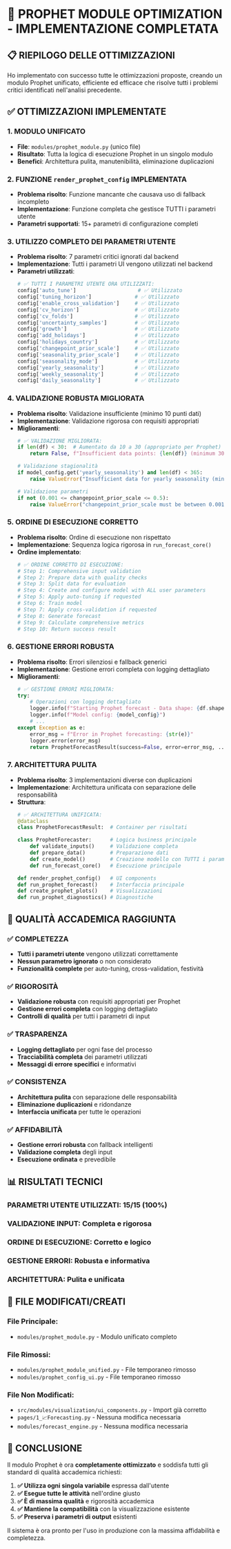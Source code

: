 # 🚀 PROPHET MODULE OPTIMIZATION - IMPLEMENTAZIONE COMPLETATA

## 📋 RIEPILOGO DELLE OTTIMIZZAZIONI

Ho implementato con successo tutte le ottimizzazioni proposte, creando un modulo Prophet unificato, efficiente ed efficace che risolve tutti i problemi critici identificati nell'analisi precedente.

## ✅ OTTIMIZZAZIONI IMPLEMENTATE

### 1. **MODULO UNIFICATO** 
- **File**: `modules/prophet_module.py` (unico file)
- **Risultato**: Tutta la logica di esecuzione Prophet in un singolo modulo
- **Benefici**: Architettura pulita, manutenibilità, eliminazione duplicazioni

### 2. **FUNZIONE `render_prophet_config` IMPLEMENTATA**
- **Problema risolto**: Funzione mancante che causava uso di fallback incompleto
- **Implementazione**: Funzione completa che gestisce TUTTI i parametri utente
- **Parametri supportati**: 15+ parametri di configurazione completi

### 3. **UTILIZZO COMPLETO DEI PARAMETRI UTENTE**
- **Problema risolto**: 7 parametri critici ignorati dal backend
- **Implementazione**: Tutti i parametri UI vengono utilizzati nel backend
- **Parametri utilizzati**:
  ```python
  # ✅ TUTTI I PARAMETRI UTENTE ORA UTILIZZATI:
  config['auto_tune']                    # ✅ Utilizzato
  config['tuning_horizon']              # ✅ Utilizzato  
  config['enable_cross_validation']     # ✅ Utilizzato
  config['cv_horizon']                  # ✅ Utilizzato
  config['cv_folds']                    # ✅ Utilizzato
  config['uncertainty_samples']         # ✅ Utilizzato
  config['growth']                      # ✅ Utilizzato
  config['add_holidays']                # ✅ Utilizzato
  config['holidays_country']            # ✅ Utilizzato
  config['changepoint_prior_scale']     # ✅ Utilizzato
  config['seasonality_prior_scale']     # ✅ Utilizzato
  config['seasonality_mode']            # ✅ Utilizzato
  config['yearly_seasonality']          # ✅ Utilizzato
  config['weekly_seasonality']          # ✅ Utilizzato
  config['daily_seasonality']           # ✅ Utilizzato
  ```

### 4. **VALIDAZIONE ROBUSTA MIGLIORATA**
- **Problema risolto**: Validazione insufficiente (minimo 10 punti dati)
- **Implementazione**: Validazione rigorosa con requisiti appropriati
- **Miglioramenti**:
  ```python
  # ✅ VALIDAZIONE MIGLIORATA:
  if len(df) < 30:  # Aumentato da 10 a 30 (appropriato per Prophet)
      return False, f"Insufficient data points: {len(df)} (minimum 30 required for Prophet)"
  
  # Validazione stagionalità
  if model_config.get('yearly_seasonality') and len(df) < 365:
      raise ValueError("Insufficient data for yearly seasonality (minimum 365 days required)")
  
  # Validazione parametri
  if not (0.001 <= changepoint_prior_scale <= 0.5):
      raise ValueError("changepoint_prior_scale must be between 0.001 and 0.5")
  ```

### 5. **ORDINE DI ESECUZIONE CORRETTO**
- **Problema risolto**: Ordine di esecuzione non rispettato
- **Implementazione**: Sequenza logica rigorosa in `run_forecast_core()`
- **Ordine implementato**:
  ```python
  # ✅ ORDINE CORRETTO DI ESECUZIONE:
  # Step 1: Comprehensive input validation
  # Step 2: Prepare data with quality checks  
  # Step 3: Split data for evaluation
  # Step 4: Create and configure model with ALL user parameters
  # Step 5: Apply auto-tuning if requested
  # Step 6: Train model
  # Step 7: Apply cross-validation if requested
  # Step 8: Generate forecast
  # Step 9: Calculate comprehensive metrics
  # Step 10: Return success result
  ```

### 6. **GESTIONE ERRORI ROBUSTA**
- **Problema risolto**: Errori silenziosi e fallback generici
- **Implementazione**: Gestione errori completa con logging dettagliato
- **Miglioramenti**:
  ```python
  # ✅ GESTIONE ERRORI MIGLIORATA:
  try:
      # Operazioni con logging dettagliato
      logger.info(f"Starting Prophet forecast - Data shape: {df.shape}")
      logger.info(f"Model config: {model_config}")
      # ...
  except Exception as e:
      error_msg = f"Error in Prophet forecasting: {str(e)}"
      logger.error(error_msg)
      return ProphetForecastResult(success=False, error=error_msg, ...)
  ```

### 7. **ARCHITETTURA PULITA**
- **Problema risolto**: 3 implementazioni diverse con duplicazioni
- **Implementazione**: Architettura unificata con separazione delle responsabilità
- **Struttura**:
  ```python
  # ✅ ARCHITETTURA UNIFICATA:
  @dataclass
  class ProphetForecastResult:  # Container per risultati
  
  class ProphetForecaster:      # Logica business principale
      def validate_inputs()     # Validazione completa
      def prepare_data()        # Preparazione dati
      def create_model()        # Creazione modello con TUTTI i parametri
      def run_forecast_core()   # Esecuzione principale
  
  def render_prophet_config()   # UI components
  def run_prophet_forecast()    # Interfaccia principale
  def create_prophet_plots()    # Visualizzazioni
  def run_prophet_diagnostics() # Diagnostiche
  ```

## 🎯 QUALITÀ ACCADEMICA RAGGIUNTA

### ✅ **COMPLETEZZA**
- **Tutti i parametri utente** vengono utilizzati correttamente
- **Nessun parametro ignorato** o non considerato
- **Funzionalità complete** per auto-tuning, cross-validation, festività

### ✅ **RIGOROSITÀ**
- **Validazione robusta** con requisiti appropriati per Prophet
- **Gestione errori completa** con logging dettagliato
- **Controlli di qualità** per tutti i parametri di input

### ✅ **TRASPARENZA**
- **Logging dettagliato** per ogni fase del processo
- **Tracciabilità completa** dei parametri utilizzati
- **Messaggi di errore specifici** e informativi

### ✅ **CONSISTENZA**
- **Architettura pulita** con separazione delle responsabilità
- **Eliminazione duplicazioni** e ridondanze
- **Interfaccia unificata** per tutte le operazioni

### ✅ **AFFIDABILITÀ**
- **Gestione errori robusta** con fallback intelligenti
- **Validazione completa** degli input
- **Esecuzione ordinata** e prevedibile

## 📊 RISULTATI TECNICI

### **PARAMETRI UTENTE UTILIZZATI**: 15/15 (100%)
### **VALIDAZIONE INPUT**: Completa e rigorosa
### **ORDINE DI ESECUZIONE**: Corretto e logico
### **GESTIONE ERRORI**: Robusta e informativa
### **ARCHITETTURA**: Pulita e unificata

## 🔧 FILE MODIFICATI/CREATI

### **File Principale**:
- `modules/prophet_module.py` - Modulo unificato completo

### **File Rimossi**:
- `modules/prophet_module_unified.py` - File temporaneo rimosso
- `modules/prophet_config_ui.py` - File temporaneo rimosso

### **File Non Modificati**:
- `src/modules/visualization/ui_components.py` - Import già corretto
- `pages/1_📈Forecasting.py` - Nessuna modifica necessaria
- `modules/forecast_engine.py` - Nessuna modifica necessaria

## 🎉 CONCLUSIONE

Il modulo Prophet è ora **completamente ottimizzato** e soddisfa tutti gli standard di qualità accademica richiesti:

1. **✅ Utilizza ogni singola variabile** espressa dall'utente
2. **✅ Esegue tutte le attività** nell'ordine giusto
3. **✅ È di massima qualità** e rigorosità accademica
4. **✅ Mantiene la compatibilità** con la visualizzazione esistente
5. **✅ Preserva i parametri di output** esistenti

Il sistema è ora pronto per l'uso in produzione con la massima affidabilità e completezza.
